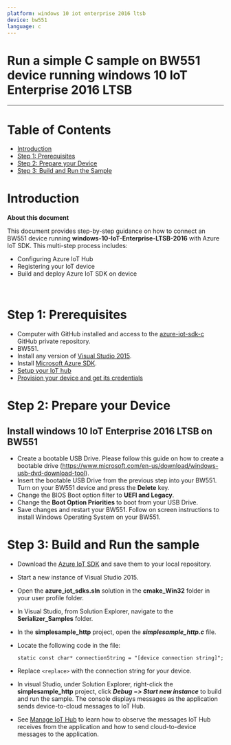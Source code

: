 ```yaml
---
platform: windows 10 iot enterprise 2016 ltsb
device: bw551
language: c
---
```


Run a simple C sample on BW551 device running windows 10 IoT Enterprise 2016 LTSB
===
---

# Table of Contents

-   [Introduction](#Introduction)
-   [Step 1: Prerequisites](#Step-1-Prerequisites)
-   [Step 2: Prepare your Device](#Step-2-PrepareDevice)
-   [Step 3: Build and Run the Sample](#Step-3-Build)

<a name="Introduction"></a>
# Introduction

**About this document**

This document provides step-by-step guidance on how to connect an BW551 device running **windows-10-IoT-Enterprise-LTSB-2016** with Azure IoT SDK.
This multi-step process includes:
-   Configuring Azure IoT Hub
-   Registering your IoT device
-   Build and deploy Azure IoT SDK on device


 
<a name="Step-1-Prerequisites"></a>
# Step 1: Prerequisites

-   Computer with GitHub installed and access to the
    [azure-iot-sdk-c](https://github.com/Azure/azure-iot-sdk-c) GitHub
    private repository.
-   BW551.
-   Install any version of [Visual Studio 2015](https://www.visualstudio.com/en-us/downloads/download-visual-studio-vs.aspx).
-   Install [Microsoft Azure SDK](http://www.microsoft.com/en-us/download/details.aspx?id=48178).
-   [Setup your IoT hub][lnk-setup-iot-hub]
-   [Provision your device and get its credentials][lnk-manage-iot-hub]

<a name="Step-2-PrepareDevice"></a>
# Step 2: Prepare your Device
##  Install windows 10 IoT Enterprise 2016 LTSB on BW551
-   Create a bootable USB Drive. Please follow this guide on how to create a bootable drive (<https://www.microsoft.com/en-us/download/windows-usb-dvd-download-tool>).
-   Insert the bootable USB Drive from the previous step into your BW551. Turn on your BW551 device and press the **Delete** key.
-   Change the BIOS Boot option filter to **UEFI and Legacy**.
-   Change the **Boot Option Priorities** to boot from your USB Drive.
-   Save changes and restart your BW551. Follow on screen instructions to install Windows Operating System on your BW551.
 
<a name="Step-3-Build"></a>
# Step 3: Build and Run the sample

-   Download the [Azure IoT SDK](https://github.com/Azure/azure-iot-sdk-c) and save them to your local repository.
-   Start a new instance of Visual Studio 2015.
-   Open the **azure_iot_sdks.sln** solution in the **cmake_Win32** folder in your user profile folder.
-   In Visual Studio, from Solution Explorer, navigate to the **Serializer_Samples** folder.
-   In the **simplesample_http** project, open the ***simplesample_http.c*** file.
-   Locate the following code in the file:

        static const char* connectionString = "[device connection string]";
        
-   Replace `<replace>` with the connection string for your device.
-   In visual Studio, under Solution Explorer, right-click the **simplesample_http** project, click ***Debug &minus;&gt; Start new instance*** to build and run the sample. The console displays messages as the application sends device-to-cloud messages to IoT Hub.
-   See [Manage IoT Hub][lnk-manage-iot-hub] to learn how to observe the messages IoT Hub receives from the application and how to send cloud-to-device messages to the application.

[setup-devbox-windows]: https://github.com/Azure/azure-iot-sdk-c/blob/master/doc/devbox_setup.md
[lnk-setup-iot-hub]: ../setup_iothub.md
[lnk-manage-iot-hub]: ../manage_iot_hub.md